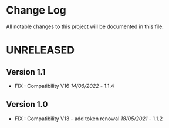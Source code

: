 # Change Log
All notable changes to this project will be documented in this file.


# UNRELEASED

## Version 1.1
- FIX : Compatibility V16 *14/06/2022* - 1.1.4

## Version 1.0

- FIX : Compatibility V13 - add token renowal *18/05/2021* - 1.1.2
